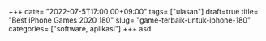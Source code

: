 +++
date= "2022-07-5T17:00:00+09:00"
tags= ["ulasan"]
draft=true
title= "Best iPhone Games 2020        180"
slug= "game-terbaik-untuk-iphone-180"
categories= ["software, aplikasi"]
+++
asd
